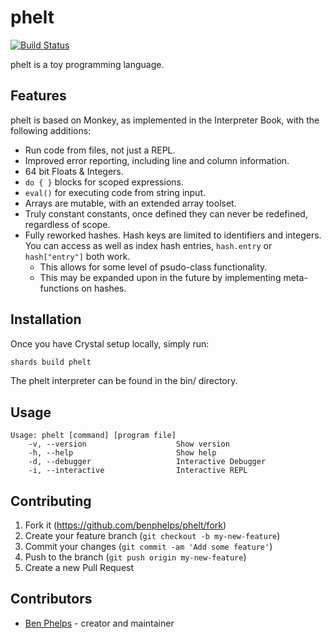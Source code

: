# phelt

[![Build Status](https://travis-ci.com/benphelps/phelt.svg?branch=master)](https://travis-ci.com/benphelps/phelt)

phelt is a toy programming language.

## Features

phelt is based on Monkey, as implemented in the Interpreter Book, with the following additions:

* Run code from files, not just a REPL.
* Improved error reporting, including line and column information.
* 64 bit Floats & Integers.
* `do { }` blocks for scoped expressions.
* `eval()` for executing code from string input.
* Arrays are mutable, with an extended array toolset.
* Truly constant constants, once defined they can never be redefined, regardless of scope.
* Fully reworked hashes. Hash keys are limited to identifiers and integers. You can access as well as index hash entries, `hash.entry` or `hash["entry"]` both work.
  * This allows for some level of psudo-class functionality.
  * This may be expanded upon in the future by implementing meta-functions on hashes.

## Installation

Once you have Crystal setup locally, simply run:

```sh
shards build phelt
```

The phelt interpreter can be found in the bin/ directory.

## Usage

```
Usage: phelt [command] [program file]
    -v, --version                    Show version
    -h, --help                       Show help
    -d, --debugger                   Interactive Debugger
    -i, --interactive                Interactive REPL
```

## Contributing

1. Fork it (<https://github.com/benphelps/phelt/fork>)
2. Create your feature branch (`git checkout -b my-new-feature`)
3. Commit your changes (`git commit -am 'Add some feature'`)
4. Push to the branch (`git push origin my-new-feature`)
5. Create a new Pull Request

## Contributors

- [Ben Phelps](https://github.com/benphelps) - creator and maintainer
